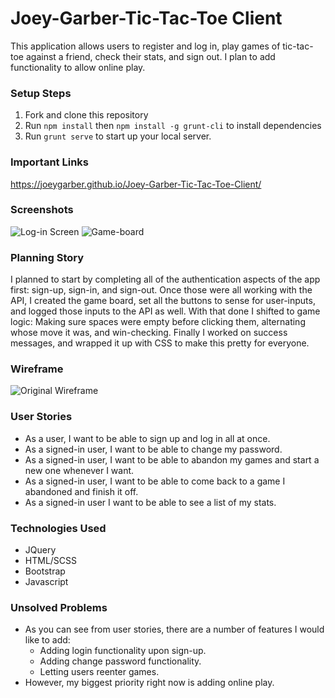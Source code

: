 # Joey-Garber-Tic-Tac-Toe Client

This application allows users to register and log in, play games of tic-tac-toe against a friend, check their stats, and sign out. I plan to add functionality to allow online play.

### Setup Steps

1. Fork and clone this repository
2. Run `npm install` then `npm install -g grunt-cli` to install dependencies
3. Run `grunt serve` to start up your local server.

### Important Links

https://joeygarber.github.io/Joey-Garber-Tic-Tac-Toe-Client/

### Screenshots

![Log-in Screen](https://imgur.com/Hn1u2LC)
![Game-board](https://imgur.com/sGG5bHo)

### Planning Story

I planned to start by completing all of the authentication aspects of the app first: sign-up, sign-in, and sign-out. Once those were all working with the API, I created the game board, set all the buttons to sense for user-inputs, and logged those inputs to the API as well. With that done I shifted to game logic: Making sure spaces were empty before clicking them, alternating whose move it was, and win-checking. Finally I worked on success messages, and wrapped it up with CSS to make this pretty for everyone.

### Wireframe

![Original Wireframe](https://imgur.com/11uxX08)

### User Stories

- As a user, I want to be able to sign up and log in all at once.
- As a signed-in user, I want to be able to change my password.
- As a signed-in user, I want to be able to abandon my games and start a new one whenever I want.
- As a signed-in user, I want to be able to come back to a game I abandoned and finish it off.
- As a signed-in user I want to be able to see a list of my stats.

### Technologies Used

- JQuery
- HTML/SCSS
- Bootstrap
- Javascript

### Unsolved Problems

- As you can see from user stories, there are a number of features I would like to add:
  - Adding login functionality upon sign-up.
  - Adding change password functionality.
  - Letting users reenter games.
- However, my biggest priority right now is adding online play.